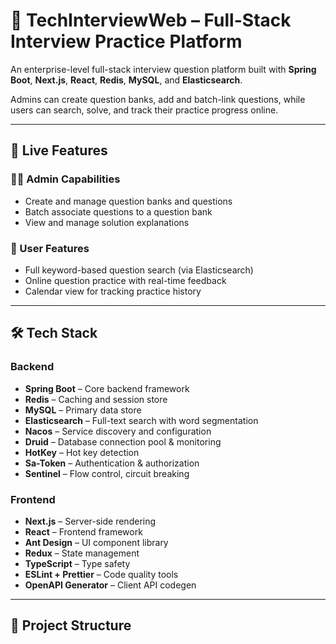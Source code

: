 # 🧠 TechInterviewWeb – Full-Stack Interview Practice Platform

An enterprise-level full-stack interview question platform built with **Spring Boot**, **Next.js**, **React**, **Redis**, **MySQL**, and **Elasticsearch**.

Admins can create question banks, add and batch-link questions, while users can search, solve, and track their practice progress online.

---

## 🚀 Live Features

### 👨‍💻 Admin Capabilities
- Create and manage question banks and questions
- Batch associate questions to a question bank
- View and manage solution explanations

### 👥 User Features
- Full keyword-based question search (via Elasticsearch)
- Online question practice with real-time feedback
- Calendar view for tracking practice history

---

## 🛠️ Tech Stack

### Backend
- **Spring Boot** – Core backend framework
- **Redis** – Caching and session store
- **MySQL** – Primary data store
- **Elasticsearch** – Full-text search with word segmentation
- **Nacos** – Service discovery and configuration
- **Druid** – Database connection pool & monitoring
- **HotKey** – Hot key detection
- **Sa-Token** – Authentication & authorization
- **Sentinel** – Flow control, circuit breaking

### Frontend
- **Next.js** – Server-side rendering
- **React** – Frontend framework
- **Ant Design** – UI component library
- **Redux** – State management
- **TypeScript** – Type safety
- **ESLint + Prettier** – Code quality tools
- **OpenAPI Generator** – Client API codegen

---

## 🧱 Project Structure

